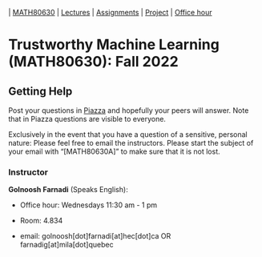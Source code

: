 | [MATH80630](main.md) | [Lectures](lectures.md) | [Assignments](assingments.md) | [Project](project.md) | [Office hour](office_hr.md)
# Trustworthy Machine Learning (MATH80630): Fall 2022


## Getting Help
Post your questions in [Piazza](piazza.com/hec.ca/fall2022/math80630a) and hopefully your peers will answer. Note that in Piazza questions are visible to everyone.

Exclusively in the event that you have a question of a sensitive, personal nature: Please feel free to email the instructors. Please start the subject of your email with “[MATH80630A]” to make sure that it is not lost.


### Instructor
**Golnoosh Farnadi** (Speaks English): 
- Office hour: Wednesdays 11:30 am - 1 pm
- Room: 4.834

- email: golnoosh[dot]farnadi[at]hec[dot]ca OR farnadig[at]mila[dot]quebec


